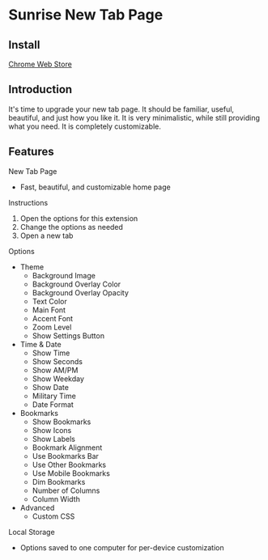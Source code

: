 # Sunrise New Tab Page

## Install

[Chrome Web Store](https://chrome.google.com/webstore/detail/sunrise-%E2%80%94-new-tab-page/bcejgfegfjlicbdmgkcfdkifnbcfcpma)

## Introduction

It's time to upgrade your new tab page. It should be familiar, useful, beautiful, and just how you like it. It is very minimalistic, while still providing what you need. It is completely customizable.

## Features

New Tab Page
* Fast, beautiful, and customizable home page

Instructions
1. Open the options for this extension
2. Change the options as needed
3. Open a new tab

Options
* Theme
  * Background Image
  * Background Overlay Color
  * Background Overlay Opacity
  * Text Color
  * Main Font
  * Accent Font
  * Zoom Level
  * Show Settings Button
* Time & Date
  * Show Time
  * Show Seconds
  * Show AM/PM
  * Show Weekday
  * Show Date
  * Military Time
  * Date Format
* Bookmarks
  * Show Bookmarks
  * Show Icons
  * Show Labels
  * Bookmark Alignment
  * Use Bookmarks Bar
  * Use Other Bookmarks
  * Use Mobile Bookmarks
  * Dim Bookmarks
  * Number of Columns
  * Column Width
* Advanced
  * Custom CSS

Local Storage
* Options saved to one computer for per-device customization
